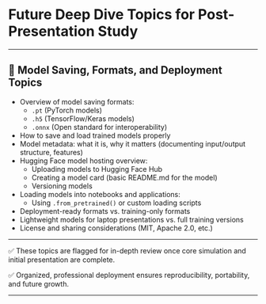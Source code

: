 # Future Deep Dive Topics for Post-Presentation Study

---

## 📂 Model Saving, Formats, and Deployment Topics

- Overview of model saving formats:
  - `.pt` (PyTorch models)
  - `.h5` (TensorFlow/Keras models)
  - `.onnx` (Open standard for interoperability)
- How to save and load trained models properly
- Model metadata: what it is, why it matters (documenting input/output structure, features)
- Hugging Face model hosting overview:
  - Uploading models to Hugging Face Hub
  - Creating a model card (basic README.md for the model)
  - Versioning models
- Loading models into notebooks and applications:
  - Using `.from_pretrained()` or custom loading scripts
- Deployment-ready formats vs. training-only formats
- Lightweight models for laptop presentations vs. full training versions
- License and sharing considerations (MIT, Apache 2.0, etc.)

---

✅ These topics are flagged for in-depth review once core simulation and initial presentation are complete.

✅ Organized, professional deployment ensures reproducibility, portability, and future growth.

---